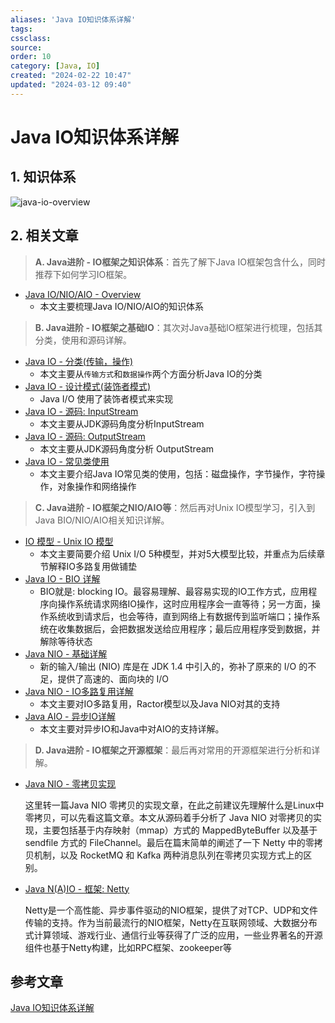 ```yaml
---
aliases: 'Java IO知识体系详解'
tags: 
cssclass:
source:
order: 10
category: [Java, IO]
created: "2024-02-22 10:47"
updated: "2024-03-12 09:40"
---
```


# Java IO知识体系详解

## 1. 知识体系

![java-io-overview](https://cdn.jsdelivr.net/gh/MrJackC/PicGoImages/other/202403120939725.jpeg)

## 2. 相关文章

> **A. Java进阶 - IO框架之知识体系**：首先了解下Java IO框架包含什么，同时推荐下如何学习IO框架。

- [Java IO/NIO/AIO - Overview](https://pdai.tech/md/java/io/java-io-overview.html)
  - 本文主要梳理Java IO/NIO/AIO的知识体系

> **B. Java进阶 - IO框架之基础IO**：其次对Java基础IO框架进行梳理，包括其分类，使用和源码详解。

- [Java IO - 分类(传输，操作)](https://pdai.tech/md/java/io/java-io-basic-category.html)
  - 本文主要从`传输方式`和`数据操作`两个方面分析Java IO的分类
- [Java IO - 设计模式(装饰者模式)](https://pdai.tech/md/java/io/java-io-basic-design-pattern.html)
  - Java I/O 使用了装饰者模式来实现
- [Java IO - 源码: InputStream](https://pdai.tech/md/java/io/java-io-basic-code-inputstream.html)
  - 本文主要从JDK源码角度分析InputStream
- [Java IO - 源码: OutputStream](https://pdai.tech/md/java/io/java-io-basic-code-outputstream.html)
  - 本文主要从JDK源码角度分析 OutputStream
- [Java IO - 常见类使用](https://pdai.tech/md/java/io/java-io-basic-usage.html)
  - 本文主要介绍Java IO常见类的使用，包括：磁盘操作，字节操作，字符操作，对象操作和网络操作

> **C. Java进阶 - IO框架之NIO/AIO等**：然后再对Unix IO模型学习，引入到Java BIO/NIO/AIO相关知识详解。

- [IO 模型 - Unix IO 模型](https://pdai.tech/md/java/io/java-io-model.html)
  - 本文主要简要介绍 Unix I/O 5种模型，并对5大模型比较，并重点为后续章节解释IO多路复用做铺垫
- [Java IO - BIO 详解](https://pdai.tech/md/java/io/java-io-bio.html)
  - BIO就是: blocking IO。最容易理解、最容易实现的IO工作方式，应用程序向操作系统请求网络IO操作，这时应用程序会一直等待；另一方面，操作系统收到请求后，也会等待，直到网络上有数据传到监听端口；操作系统在收集数据后，会把数据发送给应用程序；最后应用程序受到数据，并解除等待状态
- [Java NIO - 基础详解](https://pdai.tech/md/java/io/java-io-nio.html)
  - 新的输入/输出 (NIO) 库是在 JDK 1.4 中引入的，弥补了原来的 I/O 的不足，提供了高速的、面向块的 I/O
- [Java NIO - IO多路复用详解](https://pdai.tech/md/java/io/java-io-nio-select-epoll.html)
  - 本文主要对IO多路复用，Ractor模型以及Java NIO对其的支持
- [Java AIO - 异步IO详解](https://pdai.tech/md/java/io/java-io-aio.html)
  - 本文主要对异步IO和Java中对AIO的支持详解。

> **D. Java进阶 - IO框架之开源框架**：最后再对常用的开源框架进行分析和详解。

- [Java NIO - 零拷贝实现](https://pdai.tech/md/java/io/java-io-nio-zerocopy.html)

  这里转一篇Java NIO 零拷贝的实现文章，在此之前建议先理解什么是Linux中零拷贝，可以先看这篇文章。本文从源码着手分析了 Java NIO 对零拷贝的实现，主要包括基于内存映射（mmap）方式的 MappedByteBuffer 以及基于 sendfile 方式的 FileChannel。最后在篇末简单的阐述了一下 Netty 中的零拷贝机制，以及 RocketMQ 和 Kafka 两种消息队列在零拷贝实现方式上的区别。

- [Java N(A)IO - 框架: Netty](https://pdai.tech/md/java/io/java-io-nio-netty.html)

  Netty是一个高性能、异步事件驱动的NIO框架，提供了对TCP、UDP和文件传输的支持。作为当前最流行的NIO框架，Netty在互联网领域、大数据分布式计算领域、游戏行业、通信行业等获得了广泛的应用，一些业界著名的开源组件也基于Netty构建，比如RPC框架、zookeeper等

## 参考文章

[Java IO知识体系详解](https://pdai.tech/md/java/io/java-io-overview.html)